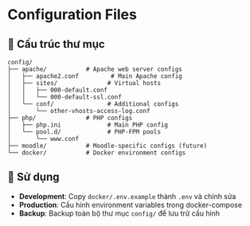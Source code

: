 # Configuration Files

## 📁 Cấu trúc thư mục

```
config/
├── apache/           # Apache web server configs
│   ├── apache2.conf         # Main Apache config
│   ├── sites/              # Virtual hosts
│   │   ├── 000-default.conf
│   │   └── 000-default-ssl.conf
│   └── conf/               # Additional configs
│       └── other-vhosts-access-log.conf
├── php/              # PHP configs
│   ├── php.ini             # Main PHP config
│   └── pool.d/             # PHP-FPM pools
│       └── www.conf
├── moodle/           # Moodle-specific configs (future)
└── docker/           # Docker environment configs
```

## 🔧 Sử dụng

- **Development**: Copy `docker/.env.example` thành `.env` và chỉnh sửa
- **Production**: Cấu hình environment variables trong docker-compose
- **Backup**: Backup toàn bộ thư mục `config/` để lưu trữ cấu hình 